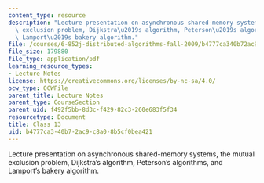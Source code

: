 ```yaml
---
content_type: resource
description: "Lecture presentation on asynchronous shared-memory systems, the mutual\
  \ exclusion problem, Dijkstra\u2019s algorithm, Peterson\u2019s algorithms, and\
  \ Lamport\u2019s bakery algorithm."
file: /courses/6-852j-distributed-algorithms-fall-2009/b4777ca340b72ac9c8a08b5cf0bea421_MIT6_852JF09_lec13.pdf
file_size: 179880
file_type: application/pdf
learning_resource_types:
- Lecture Notes
license: https://creativecommons.org/licenses/by-nc-sa/4.0/
ocw_type: OCWFile
parent_title: Lecture Notes
parent_type: CourseSection
parent_uid: f492f5bb-8d3c-f429-82c3-260e683f5f34
resourcetype: Document
title: Class 13
uid: b4777ca3-40b7-2ac9-c8a0-8b5cf0bea421
---
```

Lecture presentation on asynchronous shared-memory systems, the mutual exclusion problem, Dijkstra’s algorithm, Peterson’s algorithms, and Lamport’s bakery algorithm.